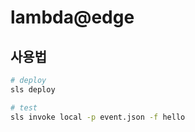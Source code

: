 # lambda@edge

## 사용법

```bash
# deploy
sls deploy

# test
sls invoke local -p event.json -f hello
```
